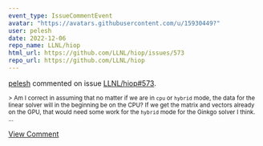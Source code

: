 ```yaml
---
event_type: IssueCommentEvent
avatar: "https://avatars.githubusercontent.com/u/15930449?"
user: pelesh
date: 2022-12-06
repo_name: LLNL/hiop
html_url: https://github.com/LLNL/hiop/issues/573
repo_url: https://github.com/LLNL/hiop
---
```


<a href='https://github.com/pelesh' target='_blank'>pelesh</a> commented on issue <a href='https://github.com/LLNL/hiop/issues/573' target='_blank'>LLNL/hiop#573</a>.

<small>> Am I correct in assuming that no matter if we are in `cpu` or `hybrid` mode, the data for the linear solver will in the beginning be on the CPU? If we get the matrix and vectors already on the GPU, that would need some work for the `hybrid` mode for the Ginkgo solver I think....</small>

<a href='https://github.com/LLNL/hiop/issues/573' target='_blank'>View Comment</a>